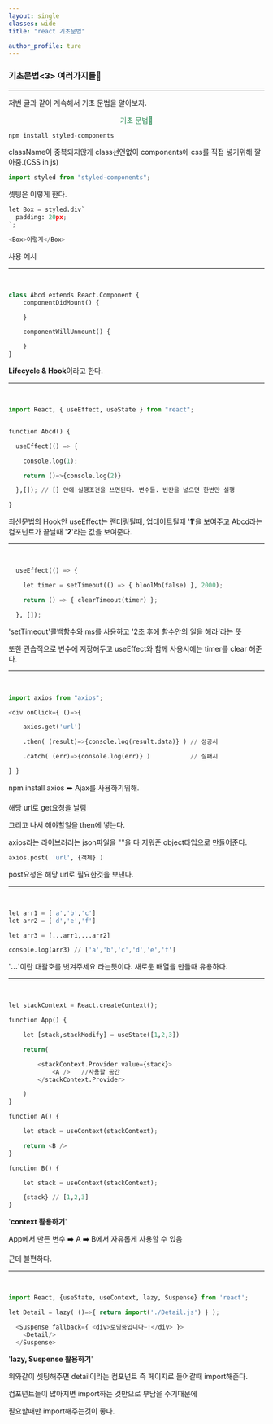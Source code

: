 ```yaml
---
layout: single
classes: wide
title: "react 기초문법"

author_profile: ture
---
```


### 기초문법<3> 여러가지들🍓

<hr>

저번 글과 같이 계속해서 기초 문법을 알아보자.

<center><p style='color:seagreen'>기초 문법🚩</p></center>

```python
npm install styled-components
```

className이 중복되지않게 class선언없이 components에 css를 직접 넣기위해 깔아줌.(CSS in js)

```python
import styled from "styled-components";
```

셋팅은 이렇게 한다.

```python
let Box = styled.div`
  padding: 20px;
`;

<Box>이렇게</Box>
```

사용 예시

<hr>

<br>

```python
class Abcd extends React.Component {
    componentDidMount() {

    }

    componentWillUnmount() {

    }
}
```

**Lifecycle & Hook**이라고 한다.

<hr>

<br>

```python
import React, { useEffect, useState } from "react";


function Abcd() {

  useEffect(() => {

    console.log(1);

    return ()=>{console.log(2)}

  },[]); // [] 안에 실행조건을 쓰면된다. 변수들. 빈칸을 넣으면 한번만 실행

}
```

최신문법의 Hook안 useEffect는 랜더링될때, 업데이트될때 '**1**'을 보여주고 Abcd라는 컴포넌트가 끝날때 '**2**'라는 값을 보여준다.

<hr>

<br>

```python
  useEffect(() => {

    let timer = setTimeout(() => { bloolMo(false) }, 2000);

    return () => { clearTimeout(timer) };

  }, []);

```

'setTimeout'콜백함수와 ms를 사용하고 '2초 후에 함수안의 일을 해라'라는 뜻

또한 관습적으로 변수에 저장해두고 useEffect와 함께 사용시에는 timer를 clear 해준다.

<hr>

<br>

```python
import axios from "axios";

<div onClick={ ()=>{

    axios.get('url')

    .then( (result)=>{console.log(result.data)} ) // 성공시

    .catch( (err)=>{console.log(err)} )			  // 실패시

} }
```

npm install axios ➡️ Ajax를 사용하기위해.

해당 url로 get요청을 날림

그리고 나서 해야할일을 then에 넣는다.

axios라는 라이브러리는 json파일을 ""을 다 지워준 object타입으로 만들어준다.

```python
axios.post( 'url', {객체} )
```

post요청은 해당 url로 필요한것을 보낸다.

<hr>

<br>

```python
let arr1 = ['a','b','c']
let arr2 = ['d','e','f']

let arr3 = [...arr1,...arr2]

console.log(arr3) // ['a','b','c','d','e','f']
```

'**...**'이란 대괄호를 벗겨주세요 라는뜻이다. 새로운 배열을 만들때 유용하다.

<hr>

<br>

```python
let stackContext = React.createContext();

function App() {

    let [stack,stackModify] = useState([1,2,3])

    return(

        <stackContext.Provider value={stack}>
        	<A />	//사용할 공간
        </stackContext.Provider>

    )
}

function A() {

    let stack = useContext(stackContext);

    return <B />
}

function B() {

    let stack = useContext(stackContext);

    {stack} // [1,2,3]
}
```

'**context 활용하기**'

App에서 만든 변수 ➡️ A ➡️ B에서 자유롭게 사용할 수 있음

근데 불편하다.

<hr>

<br>

```python
import React, {useState, useContext, lazy, Suspense} from 'react';

let Detail = lazy( ()=>{ return import('./Detail.js') } );

  <Suspense fallback={ <div>로딩중입니다~!</div> }>
    <Detail/>
  </Suspense>
```

'**lazy, Suspense 활용하기**'

위와같이 셋팅해주면 detail이라는 컴포넌트 즉 페이지로 들어갈때 import해준다.

컴포넌트들이 많아지면 import하는 것만으로 부담을 주기때문에

필요할때만 import해주는것이 좋다.
